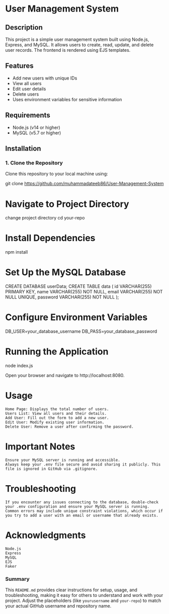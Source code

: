 # User Management System

## Description
This project is a simple user management system built using Node.js, Express, and MySQL. It allows users to create, read, update, and delete user records. The frontend is rendered using EJS templates.

## Features
- Add new users with unique IDs
- View all users
- Edit user details
- Delete users
- Uses environment variables for sensitive information

## Requirements
- Node.js (v14 or higher)
- MySQL (v5.7 or higher)

## Installation

### 1. Clone the Repository
Clone this repository to your local machine using:

git clone https://github.com/muhammadateeb86/User-Management-System


# Navigate to Project Directory 
change project directory
cd your-repo

# Install Dependencies
npm install

# Set Up the MySQL Database
CREATE DATABASE userData;
CREATE TABLE data (
    id VARCHAR(255) PRIMARY KEY,
    name VARCHAR(255) NOT NULL,
    email VARCHAR(255) NOT NULL UNIQUE,
    password VARCHAR(255) NOT NULL
);

# Configure Environment Variables
DB_USER=your_database_username
DB_PASS=your_database_password

# Running the Application
node index.js

Open your browser and navigate to http://localhost:8080.

# Usage

    Home Page: Displays the total number of users.
    Users List: View all users and their details.
    Add User: Fill out the form to add a new user.
    Edit User: Modify existing user information.
    Delete User: Remove a user after confirming the password.

# Important Notes

    Ensure your MySQL server is running and accessible.
    Always keep your .env file secure and avoid sharing it publicly. This file is ignored in GitHub via .gitignore.

# Troubleshooting

    If you encounter any issues connecting to the database, double-check your .env configuration and ensure your MySQL server is running.
    Common errors may include unique constraint violations, which occur if you try to add a user with an email or username that already exists.

# Acknowledgments
    Node.js
    Express
    MySQL
    EJS
    Faker


### Summary

This `README.md` provides clear instructions for setup, usage, and troubleshooting, making it easy for others to understand and work with your project. Adjust the placeholders (like `yourusername` and `your-repo`) to match your actual GitHub username and repository name.
